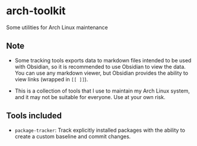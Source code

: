 # arch-toolkit

Some utilities for Arch Linux maintenance

## Note

- Some tracking tools exports data to markdown files intended to be used with Obsidian, so it is recommended to use Obsidian to view the data. You can use any markdown viewer, but Obsidian provides the ability to view links (wrapped in `[[ ]]`).

- This is a collection of tools that I use to maintain my Arch Linux system, and it may not be suitable for everyone. Use at your own risk.

## Tools included

- `package-tracker`: Track explicitly installed packages with the ability to create a custom baseline and commit changes.
